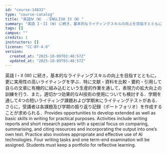 ```yaml
---
id: "course:14833"
type: "course-catalog"
title: "英語Ⅳ（W） ／ENGLISH IV（W）"
summary: "英語 I・II (W) に続き，基本的なライティングスキルの向上を目指すとともに，更に実用性の高いライティングを学ぶ．特に文献・資料を比較・要約・引用して自らの文章に有機的に組み込むという生産的作業を通して，表現力の拡大向上の訓練を行う．ま…"
tags: []
campus: ""
credits: 1
instructors: []
license: "CC-BY-4.0"
version:
  created_at: "2025-10-09T03:48:57Z"
  updated_at: "2025-10-09T03:48:57Z"
---
```

英語 I・II (W) に続き，基本的なライティングスキルの向上を目指すとともに，更に実用性の高いライティングを学ぶ．特に文献・資料を比較・要約・引用して自らの文章に有機的に組み込むという生産的作業を通して，表現力の拡大向上の訓練を行う．また，適切かつ効果的なAI技術の使用についても検討する．学期を通して4つの短いライティング課題および学期末にライティングテストがある．さらに，受講者は各課題及び学期の振り返り記録（ポートフォリオ）を作成することが求められる．Provides opportunities to develop extended as well as basic skills in writing for practical purposes. Activities include writing reports and short research papers with a special focus on comparing, summarising, and citing resources and incorporating the output into one’s own text. Practice also involves appropriate and effective use of AI technologies. Four writing tasks and one term-end examination will be assigned. Students must keep a portfolio for reflective learning.
